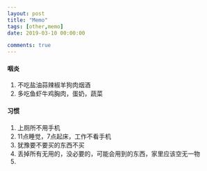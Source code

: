 ```yaml
---
layout: post
title: "Memo"
tags: [other,memo]
date: 2019-03-10 00:00:00

comments: true
---  
```


#### 咽炎  

1. 不吃盐油蒜辣椒羊狗肉烟酒  
2. 多吃鱼虾牛鸡胸肉，蛋奶，蔬菜  

#### 习惯  

1. 上厕所不用手机  
2. 11点睡觉，7点起床，工作不看手机  
3. 犹豫要不要买的东西不买  
4. 丢掉所有无用的，没必要的，可能会用到的东西，家里应该空无一物  
5. 



<!--more-->  